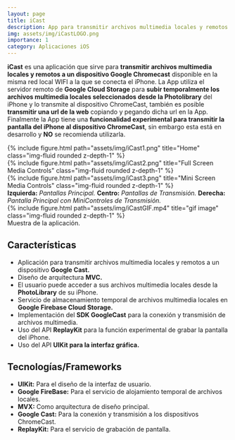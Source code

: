 ```yaml
---
layout: page
title: iCast
description: App para transmitir archivos multimedia locales y remotos a un dispositivo Google Chromecast.
img: assets/img/iCastLOGO.png
importance: 1
category: Aplicaciones iOS
---
```


**iCast** es una aplicación que sirve para **transmitir archivos multimedia locales y remotos a un dispositivo Google Chromecast** disponible en la misma red local WIFI a la que se conecta el iPhone. La App utiliza el servidor remoto de **Google Cloud Storage** para **subir temporalmente los archivos multimedia locales seleccionados desde la Photolibrary** del iPhone y lo transmite al dispositivo ChromeCast, también es posible **transmitir una url de la web** copiando y pegando dicha url en la App. Finalmente la App tiene una **funcionalidad experimental para transmitir la pantalla del iPhone al dispositivo ChromeCast**, sin embargo esta está en desarrollo y **NO** se recomienda utilizarla.


<div class="row">
    <div class="col-sm mt-3 mt-md-0">
        {% include figure.html path="assets/img/iCast1.png" title="Home" class="img-fluid rounded z-depth-1" %}
    </div>
    <div class="col-sm mt-3 mt-md-0">
        {% include figure.html path="assets/img/iCast2.png" title="Full Screen Media Controls" class="img-fluid rounded z-depth-1" %}
    </div>
    <div class="col-sm mt-3 mt-md-0">
        {% include figure.html path="assets/img/iCast3.png" title="Mini Screen Media Controls" class="img-fluid rounded z-depth-1" %}
    </div>

</div>
<div class="caption">
    <b>Izquierda:</b> <i>Pantallas Principal.</i>
    <b>Centro:</b> <i>Pantallas de Transmisión.</i>
    <b>Derecha:</b> <i>Pantalla Principal con MiniControles de Transmisión.</i>
</div>
<div class="row">
    <div class="col-sm mt-3 mt-md-0">
        {% include figure.html path="assets/img/iCastGIF.mp4" title="gif image" class="img-fluid rounded z-depth-1" %}
    </div>
</div>
<div class="caption">
    Muestra de la aplicación.
</div>

## Características

- Aplicación para transmitir archivos multimedia locales y remotos a un dispositivo **Google Cast.**
- Diseño de arquitectura **MVC.**
- El usuario puede acceder a sus archivos multimedia locales desde la **PhotoLibrary** de su iPhone.
- Servicio de almacenamiento temporal de archivos multimedia locales en **Google Firebase Cloud Storage.**
- Implementación del **SDK GoogleCast** para la conexión y transmisión de archivos multimedia.
- Uso del API **ReplayKit** para la función experimental de grabar la pantalla del iPhone.
- Uso del API **UIKit para la interfaz gráfica.**

## Tecnologías/Frameworks

- **UIKit:** Para el diseño de la interfaz de usuario.
- **Google FireBase:** Para el servicio de alojamiento temporal de archivos locales.
- **MVX:** Como arquitectura de diseño principal.
- **Google Cast:** Para la conexión y transmisión a los dispositivos ChromeCast.
- **ReplayKit:** Para el servicio de grabación de pantalla.